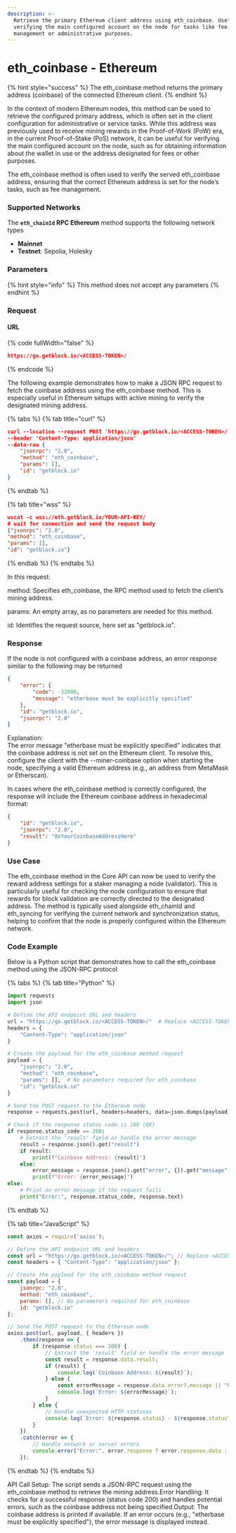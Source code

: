 ```yaml
---
description: >-
  Retrieve the primary Ethereum client address using eth_coinbase. Useful for
  verifying the main configured account on the node for tasks like fee
  management or administrative purposes.
---
```


# eth\_coinbase - Ethereum

{% hint style="success" %}
The eth\_coinbase method returns the primary address (coinbase) of the connected Ethereum client.
{% endhint %}

In the context of modern Ethereum nodes, this method can be used to retrieve the configured primary address, which is often set in the client configuration for administrative or service tasks. While this address was previously used to receive mining rewards in the Proof-of-Work (PoW) era, in the current Proof-of-Stake (PoS) network, it can be useful for verifying the main configured account on the node, such as for obtaining information about the wallet in use or the address designated for fees or other purposes.

The eth\_coinbase method is often used to verify the served eth\_coinbase address, ensuring that the correct Ethereum address is set for the node’s tasks, such as fee management.

### Supported Networks

The **`eth_chainId` RPC Ethereum** method supports the following network types

* **Mainnet**&#x20;
* **Testnet**: Sepolia, Holesky

### Parameters

{% hint style="info" %}
This method does not accept any parameters
{% endhint %}

### Request&#x20;

#### URL

{% code fullWidth="false" %}
```json
https://go.getblock.io/<ACCESS-TOKEN>/
```
{% endcode %}

The following example demonstrates how to make a JSON RPC request to fetch the coinbase address using the eth\_coinbase method. This is especially useful in Ethereum setups with active mining to verify the designated mining address.

{% tabs %}
{% tab title="curl" %}
```json
curl --location --request POST 'https://go.getblock.io/<ACCESS-TOKEN>/' 
--header 'Content-Type: application/json' 
--data-raw {
    "jsonrpc": "2.0",
    "method": "eth_coinbase",
    "params": [],
    "id": "getblock.io"
}
```
{% endtab %}

{% tab title="wss" %}
```json
wscat -c wss://eth.getblock.io/YOUR-API-KEY/ 
# wait for connection and send the request body 
{"jsonrpc": "2.0",
"method": "eth_coinbase",
"params": [],
"id": "getblock.io"}
```
{% endtab %}
{% endtabs %}

In this request:

method: Specifies eth\_coinbase, the RPC method used to fetch the client’s mining address.

params: An empty array, as no parameters are needed for this method.

id: Identifies the request source, here set as "getblock.io".

### Response&#x20;

If the node is not configured with a coinbase address, an error response similar to the following may be returned

```json
{
    "error": {
        "code": -32000,
        "message": "etherbase must be explicitly specified"
    },
    "id": "getblock.io",
    "jsonrpc": "2.0"
}
```

Explanation:\
The error message "etherbase must be explicitly specified" indicates that the coinbase address is not set on the Ethereum client. To resolve this, configure the client with the --miner-coinbase option when starting the node, specifying a valid Ethereum address (e.g., an address from MetaMask or Etherscan).

In cases where the eth\_coinbase method is correctly configured, the response will include the Ethereum coinbase address in hexadecimal format:

```json
{
    "id": "getblock.io",
    "jsonrpc": "2.0",
    "result": "0xYourCoinbaseAddressHere"
}

```

### Use Case

The eth\_coinbase method in the Core API can now be used to verify the reward address settings for a staker managing a node (validator). This is particularly useful for checking the node configuration to ensure that rewards for block validation are correctly directed to the designated address. The method is typically used alongside eth\_chainId and eth\_syncing for verifying the current network and synchronization status, helping to confirm that the node is properly configured within the Ethereum network.

### Code Example

Below is a Python script that demonstrates how to call the eth\_coinbase method using the JSON-RPC protocol

{% tabs %}
{% tab title="Python" %}
```python
import requests
import json

# Define the API endpoint URL and headers
url = "https://go.getblock.io/<ACCESS-TOKEN>/"  # Replace <ACCESS-TOKEN> with your actual API token
headers = {
    "Content-Type": "application/json"
}

# Create the payload for the eth_coinbase method request
payload = {
    "jsonrpc": "2.0",
    "method": "eth_coinbase",
    "params": [],  # No parameters required for eth_coinbase
    "id": "getblock.io"
}

# Send the POST request to the Ethereum node
response = requests.post(url, headers=headers, data=json.dumps(payload))

# Check if the response status code is 200 (OK)
if response.status_code == 200:
    # Extract the 'result' field or handle the error message
    result = response.json().get("result")
    if result:
        print(f"Coinbase Address: {result}")
    else:
        error_message = response.json().get("error", {}).get("message")
        print(f"Error: {error_message}")
else:
    # Print an error message if the request fails
    print("Error:", response.status_code, response.text)

```
{% endtab %}

{% tab title="JavaScript" %}
```javascript
const axios = require('axios');

// Define the API endpoint URL and headers
const url = "https://go.getblock.io/<ACCESS-TOKEN>/"; // Replace <ACCESS-TOKEN> with your actual API token
const headers = { "Content-Type": "application/json" };

// Create the payload for the eth_coinbase method request
const payload = {
    jsonrpc: "2.0",
    method: "eth_coinbase",
    params: [], // No parameters required for eth_coinbase
    id: "getblock.io"
};

// Send the POST request to the Ethereum node
axios.post(url, payload, { headers })
    .then(response => {
        if (response.status === 200) {
            // Extract the 'result' field or handle the error message
            const result = response.data.result;
            if (result) {
                console.log(`Coinbase Address: ${result}`);
            } else {
                const errorMessage = response.data.error?.message || "Unknown error";
                console.log(`Error: ${errorMessage}`);
            }
        } else {
            // Handle unexpected HTTP statuses
            console.log(`Error: ${response.status} - ${response.statusText}`);
        }
    })
    .catch(error => {
        // Handle network or server errors
        console.error("Error:", error.response ? error.response.data : error.message);
    });

```
{% endtab %}
{% endtabs %}

API Call Setup: The script sends a JSON-RPC request using the eth\_coinbase method to retrieve the mining address.Error Handling: It checks for a successful response (status code 200) and handles potential errors, such as the coinbase address not being specified.Output: The coinbase address is printed if available. If an error occurs (e.g., "etherbase must be explicitly specified"), the error message is displayed instead.
